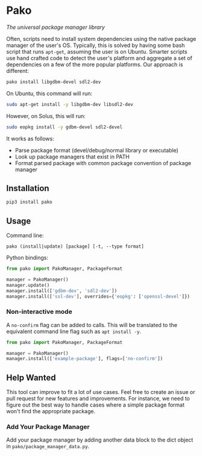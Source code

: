 # Pako

*The universal package manager library*

Often, scripts need to install system dependencies using the native package manager of the user's
 OS. Typically, this is solved by having some bash script that runs `apt-get`, assuming the user 
 is on Ubuntu. Smarter scripts use hand crafted code to detect the user's platform and aggregate 
 a set of dependencies on a few of the more popular platforms. Our approach is different:
 
 ```bash
pako install libgdbm-devel sdl2-dev
```

On Ubuntu, this command will run:
```bash
sudo apt-get install -y libgdbm-dev libsdl2-dev
```

However, on Solus, this will run:
```bash
sudo eopkg install -y gdbm-devel sdl2-devel
```

It works as follows:
 - Parse package format (devel/debug/normal library or executable)
 - Look up package managers that exist in PATH
 - Format parsed package with common package convention of package manager

## Installation

```bash
pip3 install pako
```

## Usage
Command line:
```
pako (install|update) [package] [-t, --type format]
```

Python bindings:
```python
from pako import PakoManager, PackageFormat

manager = PakoManager()
manager.update()
manager.install(['gdbm-dev', 'sdl2-dev'])
manager.install(['ssl-dev'], overrides={'eopkg': ['openssl-devel']})
```

### Non-interactive mode

A `no-confirm` flag can be added to calls. This will be translated to the equivalent command line flag such as `apt install -y`.

```python
from pako import PakoManager, PackageFormat

manager = PakoManager()
manager.install(['example-package'], flags=['no-confirm'])
```

## Help Wanted

This tool can improve to fit a lot of use cases. Feel free to create an issue or pull request for
 new features and improvements. For instance, we need to figure out the best way to handle cases 
 where a simple package format won't find the appropriate package.

### Add Your Package Manager

Add your package manager by adding another data block to the dict object in 
`pako/package_manager_data.py`.
